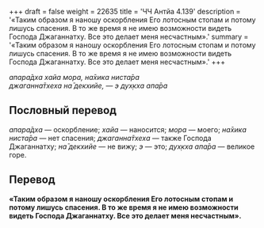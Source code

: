 +++
draft = false
weight = 22635
title = 'ЧЧ Антйа 4.139'
description = '«Таким образом я наношу оскорбления Его лотосным стопам и потому лишусь спасения. В то же время я не имею возможности видеть Господа Джаганнатху. Все это делает меня несчастным».'
summary = '«Таким образом я наношу оскорбления Его лотосным стопам и потому лишусь спасения. В то же время я не имею возможности видеть Господа Джаганнатху. Все это делает меня несчастным».'
+++

_апара̄дха хайа мора, на̄хика ниста̄ра  
джаганна̄тхеха на̄ декхийе, — э дух̣кха апа̄ра_

## Пословный перевод

_апара̄дха_ — оскорбление; _хайа_ — наносится; _мора_ — моего; _на̄хика_ _ниста̄ра_ — нет спасения; _джаганна̄тхеха_ — также Господа Джаганнатху; _на̄_ _декхийе_ — не вижу; _э_ — это; _дух̣кха_ _апа̄ра_ — великое горе.

## Перевод

**«Таким образом я наношу оскорбления Его лотосным стопам и потому лишусь спасения. В то же время я не имею возможности видеть Господа Джаганнатху. Все это делает меня несчастным».**
